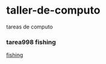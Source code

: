 
# taller-de-computo
tareas de computo


### tarea998 fishing

[fishing](https://drive.google.com/file/d/14SSOADB-i2yJrFTxEX-dPFGkuPVzF5C5/view?usp=sharing)

###
